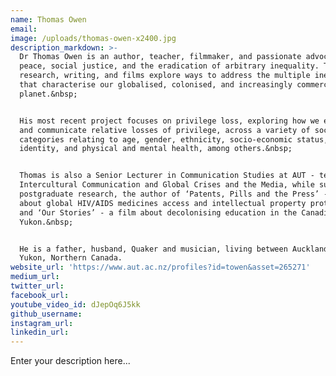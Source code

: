 ```yaml
---
name: Thomas Owen
email:
image: /uploads/thomas-owen-x2400.jpg
description_markdown: >-
  Dr Thomas Owen is an author, teacher, filmmaker, and passionate advocate for
  peace, social justice, and the eradication of arbitrary inequality. Thomas’
  research, writing, and films explore ways to address the multiple inequalities
  that characterise our globalised, colonised, and increasingly commercialised
  planet.&nbsp;


  His most recent project focuses on privilege loss, exploring how we experience
  and communicate relative losses of privilege, across a variety of social
  categories relating to age, gender, ethnicity, socio-economic status, sexual
  identity, and physical and mental health, among others.&nbsp;


  Thomas is also a Senior Lecturer in Communication Studies at AUT - teaching
  Intercultural Communication and Global Crises and the Media, while supervising
  postgraduate research, the author of ‘Patents, Pills and the Press’ - a book
  about global HIV/AIDS medicines access and intellectual property protections,
  and ‘Our Stories’ - a film about decolonising education in the Canadian
  Yukon.&nbsp;


  He is a father, husband, Quaker and musician, living between Auckland and the
  Yukon, Northern Canada.
website_url: 'https://www.aut.ac.nz/profiles?id=towen&asset=265271'
medium_url:
twitter_url:
facebook_url:
youtube_video_id: dJepOq6J5kk
github_username:
instagram_url:
linkedin_url:
---
```


Enter your description here...
